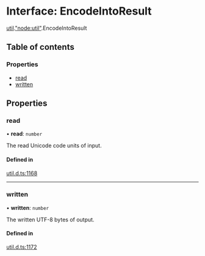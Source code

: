 # Interface: EncodeIntoResult

[util](../modules/util.md).["node:util"](../modules/util._node_util_.md).EncodeIntoResult

## Table of contents

### Properties

- [read](util._node_util_.EncodeIntoResult.md#read)
- [written](util._node_util_.EncodeIntoResult.md#written)

## Properties

### read

• **read**: `number`

The read Unicode code units of input.

#### Defined in

[util.d.ts:1168](https://github.com/goodcodedev/bun-types/blob/8bd1b3a/util.d.ts#L1168)

___

### written

• **written**: `number`

The written UTF-8 bytes of output.

#### Defined in

[util.d.ts:1172](https://github.com/goodcodedev/bun-types/blob/8bd1b3a/util.d.ts#L1172)
